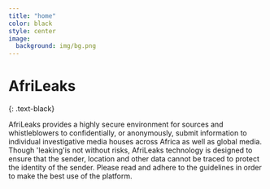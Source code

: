 ```yaml
---
title: "home"
color: black
style: center
image:
  background: img/bg.png
---
```



# AfriLeaks
{: .text-black}


AfriLeaks provides a highly secure environment for sources and whistleblowers to confidentially, or anonymously, submit information to individual investigative media houses across Africa as well as global media. Though 'leaking'is not without risks, AfriLeaks technology is designed to ensure that the sender, location and other data cannot be traced to protect the identity of the sender. Please read and adhere to the guidelines in order to make the best use of the platform.